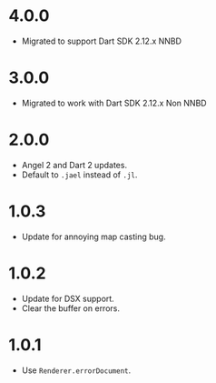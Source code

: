 # 4.0.0
* Migrated to support Dart SDK 2.12.x NNBD

# 3.0.0
* Migrated to work with Dart SDK 2.12.x Non NNBD

# 2.0.0
* Angel 2 and Dart 2 updates.
* Default to `.jael` instead of `.jl`.

# 1.0.3
* Update for annoying map casting bug.

# 1.0.2
* Update for DSX support.
* Clear the buffer on errors.

# 1.0.1
* Use `Renderer.errorDocument`.